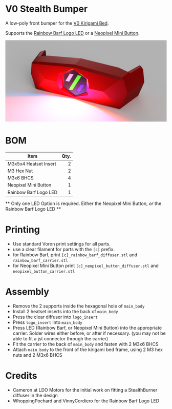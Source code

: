 # V0 Stealth Bumper

A low-poly front bumper for the [V0 Kirigami Bed](https://github.com/christophmuellerorg/voron_0_kirigami_bed).

Supports the [Rainbow Barf Logo LED](https://github.com/tanaes/whopping_Voron_mods/tree/main/LEDs/Rainbow_Barf_Logo_LED) or a [Neopixel Mini Button](https://www.adafruit.com/product/4776).


![Render](Images/render.png)

# BOM

|Item                           | Qty. |
|-------------------------------|-----:|
| M3x5x4 Heatset Insert         |    2 |
| M3 Hex Nut                    |    2 |
| M3x6 BHCS                     |    4 |
| Neopixel Mini Button          |    1 |
| Rainbow Barf Logo LED         |    1 |

** Only one LED Option is required.  Either the Neopixel Mini Button, *or* the Rainbow Barf Logo LED **


# Printing

 - Use standard Voron print settings for all parts.
 - use a clear filament for parts with the `[c]` prefix.
 - for Rainbow Barf, print `[c]_rainbow_barf_diffuser.stl` and `rainbow_barf_carrier.stl`
 - for Neopixel Mini Button print `[c]_neopixel_button_diffuser.stl` and `neopixel_button_carrier.stl`


# Assembly

- Remove the 2 supports inside the hexagonal hole of `main_body`
- Install 2 heatset inserts into the back of `main_body`
- Press the clear diffuser into `logo_insert`
- Press `logo_insert` into `main_body`
- Press LED (Rainbow Barf, or Neopixel Mini Button) into the appropriate carrier.  Solder wires either before, or after if necessary. (you may not be able to fit a jst connector through the carrier)
- Fit the carrier to the back of `main_body` and fasten with 2 M3x6 BHCS
- Attach `main_body` to the front of the kirigami bed frame, using 2 M3 hex nuts and 2 M3x6 BHCS


# Credits

- Cameron at LDO Motors for the initial work on fitting a StealthBurner diffuser in the design
- WhoppingPochard and VinnyCordiero for the Rainbow Barf Logo LED


